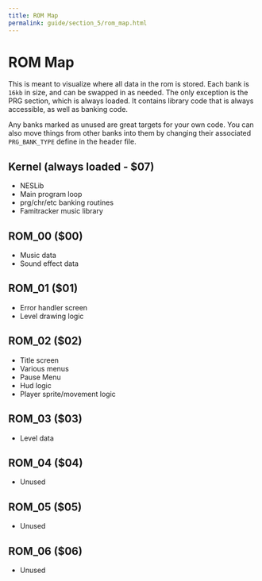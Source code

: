 ```yaml
---
title: ROM Map
permalink: guide/section_5/rom_map.html
---
```

# ROM Map

This is meant to visualize where all data in the rom is stored. Each bank is `16kb` in size, and can 
be swapped in as needed. The only exception is the PRG section, which is always loaded. It contains
library code that is always accessible, as well as banking code. 

Any banks marked as unused are great targets for your own code. You can also move things from other
banks into them by changing their associated `PRG_BANK_TYPE` define in the header file.


## Kernel (always loaded - $07)
- NESLib
- Main program loop
- prg/chr/etc banking routines
- Famitracker music library

## ROM_00 ($00)
- Music data
- Sound effect data

## ROM_01 ($01)
- Error handler screen
- Level drawing logic

## ROM_02 ($02)
- Title screen
- Various menus
- Pause Menu
- Hud logic
- Player sprite/movement logic

## ROM_03 ($03)
- Level data

## ROM_04 ($04)
- Unused

## ROM_05 ($05)
- Unused

## ROM_06 ($06)
- Unused